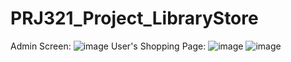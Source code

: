 # PRJ321_Project_LibraryStore
Admin Screen:
![image](https://user-images.githubusercontent.com/59599077/161223759-7196500b-501b-4f5e-9a68-5d3c583d41ba.png)
User's Shopping Page:
![image](https://user-images.githubusercontent.com/59599077/161224079-9c3bd826-67e8-4fea-97bb-c0f1aa6d9084.png)
![image](https://user-images.githubusercontent.com/59599077/161226771-c6a4cb59-aab4-408a-b68c-5775f3c08911.png)
